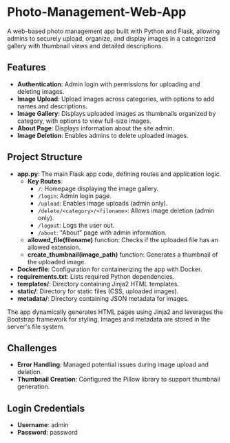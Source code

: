 # Photo-Management-Web-App

A web-based photo management app built with Python and Flask, allowing admins to securely upload, organize, and display images in a categorized gallery with thumbnail views and detailed descriptions.

## Features

- **Authentication**: Admin login with permissions for uploading and deleting images.
- **Image Upload**: Upload images across categories, with options to add names and descriptions.
- **Image Gallery**: Displays uploaded images as thumbnails organized by category, with options to view full-size images.
- **About Page**: Displays information about the site admin.
- **Image Deletion**: Enables admins to delete uploaded images.

## Project Structure

- **app.py**: The main Flask app code, defining routes and application logic.
  - **Key Routes**:
    - `/`: Homepage displaying the image gallery.
    - `/login`: Admin login page.
    - `/upload`: Enables image uploads (admin only).
    - `/delete/<category>/<filename>`: Allows image deletion (admin only).
    - `/logout`: Logs the user out.
    - `/about`: "About" page with admin information.
  - **allowed_file(filename)** function: Checks if the uploaded file has an allowed extension.
  - **create_thumbnail(image_path)** function: Generates a thumbnail of the uploaded image.
- **Dockerfile**: Configuration for containerizing the app with Docker.
- **requirements.txt**: Lists required Python dependencies.
- **templates/**: Directory containing Jinja2 HTML templates.
- **static/**: Directory for static files (CSS, uploaded images).
- **metadata/**: Directory containing JSON metadata for images.

The app dynamically generates HTML pages using Jinja2 and leverages the Bootstrap framework for styling. Images and metadata are stored in the server's file system.

## Challenges

- **Error Handling**: Managed potential issues during image upload and deletion.
- **Thumbnail Creation**: Configured the Pillow library to support thumbnail generation.

## Login Credentials

- **Username**: admin
- **Password**: password

